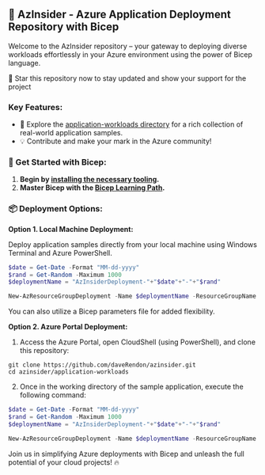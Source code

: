 ## 🚀 AzInsider - Azure Application Deployment Repository with Bicep

Welcome to the AzInsider repository – your gateway to deploying diverse workloads effortlessly in your Azure environment using the power of Bicep language.

🌟 Star this repository now to stay updated and show your support for the project

### Key Features: ###

- 📂 Explore the [application-workloads directory](https://github.com/daveRendon/azinsider/tree/main/application-workloads) for a rich collection of real-world application samples.
- 💡 Contribute and make your mark in the Azure community!

### 🚀 Get Started with Bicep: ###

1. **Begin by [installing the necessary tooling](https://docs.microsoft.com/azure/azure-resource-manager/bicep/install?WT.mc_id=AZ-MVP-5000671).**
2. **Master Bicep with the [Bicep Learning Path](https://docs.microsoft.com/learn/paths/bicep-deploy?WT.mc_id=AZ-MVP-5000671).**

### 📦 Deployment Options: ###

**Option 1. Local Machine Deployment:**

Deploy application samples directly from your local machine using Windows Terminal and Azure PowerShell.

```powershell
$date = Get-Date -Format "MM-dd-yyyy"
$rand = Get-Random -Maximum 1000
$deploymentName = "AzInsiderDeployment-"+"$date"+"-"+"$rand"

New-AzResourceGroupDeployment -Name $deploymentName -ResourceGroupName azinsider_demo -TemplateFile .\main.bicep -TemplateParameterFile .\azuredeploy.parameters.json -c
```

You can also utilize a Bicep parameters file for added flexibility.

**Option 2. Azure Portal Deployment:**

1. Access the Azure Portal, open CloudShell (using PowerShell), and clone this repository:

```shell
git clone https://github.com/daveRendon/azinsider.git
cd azinsider/application-workloads
```

2. Once in the working directory of the sample application, execute the following command:

```powershell
$date = Get-Date -Format "MM-dd-yyyy"
$rand = Get-Random -Maximum 1000
$deploymentName = "AzInsiderDeployment-"+"$date"+"-"+"$rand"

New-AzResourceGroupDeployment -Name $deploymentName -ResourceGroupName azinsider_demo -TemplateFile .\main.bicep -TemplateParameterFile .\azuredeploy.parameters.json -c
```

Join us in simplifying Azure deployments with Bicep and unleash the full potential of your cloud projects! 🔥